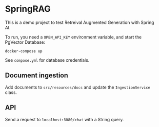 # SpringRAG
This is a demo project to test Retreival Augmented Generation with Spring AI.

To run, you need a `OPEN_API_KEY` environment variable, and start the PgVector Database:
```
docker-compose up
```
See `compose.yml` for database credentials.
## Document ingestion
Add documents to `src/resources/docs` and update the `IngestionService` class.
## API
Send a request to `localhost:8080/chat` with a String query.